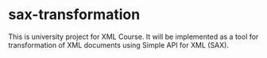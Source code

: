sax-transformation
==================

This is university project for XML Course. It will be implemented as a tool for transformation of XML documents using Simple API for XML (SAX).
